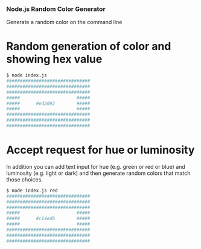 ### Node.js Random Color Generator

Generate a random color on the command line

# Random generation of color and showing hex value

```bash
$ node index.js
###############################
###############################
###############################
#####                     #####
#####      #ed2092        #####
#####                     #####
###############################
###############################
###############################
```

# Accept request for hue or luminosity

In addition you can add text input for
hue (e.g. green or red or blue)
and
luminosity (e.g. light or dark)
and then generate random colors that match those choices.

```bash
$ node index.js red
###############################
###############################
###############################
#####                     #####
#####      #c14edb        #####
#####                     #####
###############################
###############################
###############################
```
